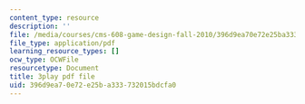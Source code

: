 ```yaml
---
content_type: resource
description: ''
file: /media/courses/cms-608-game-design-fall-2010/396d9ea70e72e25ba333732015bdcfa0_68556.pdf
file_type: application/pdf
learning_resource_types: []
ocw_type: OCWFile
resourcetype: Document
title: 3play pdf file
uid: 396d9ea7-0e72-e25b-a333-732015bdcfa0
---
```

